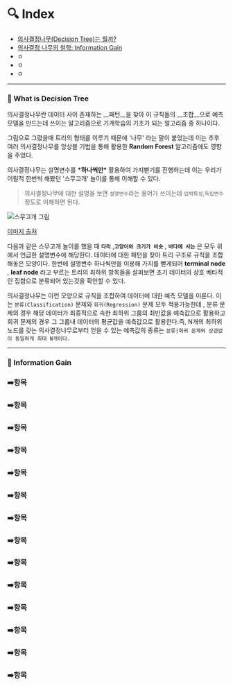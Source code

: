 # :mag: Index

- [의사결정나무(Decision Tree)는 뭘까?](#:radio_button:-what-is-decision-tree)
- [의사결정 나무의 철학: Information Gain](#information-gain)
- ㅇ
- ㅇ
- ㅇ

---

### :radio_button: What is Decision Tree

의사결정나무란 데이터 사이 존재하는 __패턴__을 찾아 이 규칙들의 __조합__으로 예측 모델을 만드는데 쓰이는 알고리즘으로 기계학습의 기초가 되는 알고리즘 중 하나이다.



그림으로 그렸을때 트리의 형태를 이루기 때문에 '나무' 라는 말이 붙었는데 이는 추후 여러 의사결정나무를 앙상블 기법을 통해 활용한 __Random Forest__ 알고리즘에도 영향을 주었다.



의사결정나무는 설명변수를 __\*하나씩만\*__ 활용하여 가지뻗기를 진행하는데 이는 우리가 어릴적 한번씩 해봤던 '스무고개' 놀이를 통해 이해할 수 있다. 

> 의사결정나무에 대한 설명을 보면 `설명변수`라는 용어가 쓰이는데 `입력특성`,`독립변수` 정도로 이해하면 된다.

![스무고개 그림](https://t1.daumcdn.net/thumb/R720x0/?fname=http://t1.daumcdn.net/brunch/service/user/1oU7/image/OG5rMwYpRcG4gRPFv8qgLslNLTQ.png)

[이미지 출처](https://www.google.com/url?sa=i&url=https%3A%2F%2Fbrunch.co.kr%2F%40kakao-it%2F157&psig=AOvVaw1D35xHZ-Geohyk-iCIprD-&ust=1601041536507000&source=images&cd=vfe&ved=0CAIQjRxqFwoTCIDxttT2gewCFQAAAAAdAAAAABAX)



다음과 같은 스무고개 놀이를 했을 때 __`다리`__ ,__`고양이와 크기가 비슷`__ , __`바다에 사는`__ 은 모두 위에서 언급한 설명변수에 해당한다. 데이터에 대한 패턴을 찾아 트리 구조로 규칙을 조합해놓은 모양이다. 한번에 설명변수 하나씩만을 이용해 가지를 뻗게되어 __terminal node__ , __leaf node__ 라고 부르는 트리의 최하위 항목들을 살펴보면 초기 데이터의 상호 베타적인 집합으로 분류되어 있는것을 확인할 수 있다.



의사결정나무는 이런 모양으로 규칙을 조합하여 데이터에 대한 예측 모델을 이룬다. 이는 `분류(Classification)` 문제와 `회귀(Regression)` 문제 모두 적용가능한데 , 분류 문제의 경우 해당 데이터가 최종적으로 속한 최하위 그룹의 최빈값을 예측값으로 활용하고 회귀 문제의 경우 그 그룹내 데이터의 평균값을 예측값으로 활용한다.즉, N개의 최하위 노드를 갖는 의사결정나무로부터 얻을 수 있는 예측값의 종류는 `분류|회귀 문제와 상관없이 동일하게 최대 N개이다.`

---

### :radio_button: Information Gain







 



### :arrow_right:항목





### :arrow_right:항목





### :arrow_right:항목





### :arrow_right:항목





### :arrow_right:항목





### :arrow_right:항목





### :arrow_right:항목





### :arrow_right:항목





### :arrow_right:항목





### :arrow_right:항목





### :arrow_right:항목





### :arrow_right:항목





### :arrow_right:항목





### :arrow_right:항목
